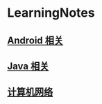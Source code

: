 # LearningNotes

## [Android 相关](https://github.com/whyalwaysmea/LearningNotes/blob/master/Android.md)

## [Java 相关]()

## [计算机网络](https://github.com/whyalwaysmea/LearningNotes/blob/master/%E8%AE%A1%E7%AE%97%E6%9C%BA%E7%BD%91%E7%BB%9C.md)
